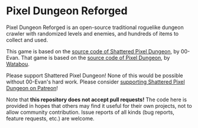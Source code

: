 # Pixel Dungeon Reforged

Pixel Dungeon Reforged is an open-source traditional roguelike dungeon crawler with randomized levels and enemies, and hundreds of items to collect and used.

This game is based on the [source code of Shattered Pixel Dungeon](https://shatteredpixel.com/shatteredpd/), by 00-Evan. That game is based on the [source code of Pixel Dungeon](https://github.com/00-Evan/pixel-dungeon-gradle), by [Watabou](https://www.watabou.ru).

Please support Shattered Pixel Dungeon! None of this would be possible without 00-Evan's hard work. Please consider [supporting Shattered Pixel Dungeon on Patreon](https://www.patreon.com/ShatteredPixel)!

Note that **this repository does not accept pull requests!** The code here is provided in hopes that others may find it useful for their own projects, not to allow community contribution. Issue reports of all kinds (bug reports, feature requests, etc.) are welcome.